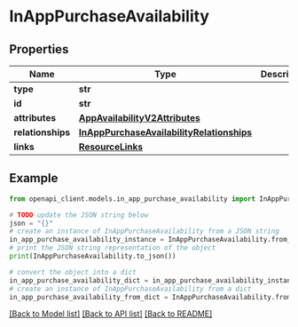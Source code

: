 # InAppPurchaseAvailability


## Properties

Name | Type | Description | Notes
------------ | ------------- | ------------- | -------------
**type** | **str** |  | 
**id** | **str** |  | 
**attributes** | [**AppAvailabilityV2Attributes**](AppAvailabilityV2Attributes.md) |  | [optional] 
**relationships** | [**InAppPurchaseAvailabilityRelationships**](InAppPurchaseAvailabilityRelationships.md) |  | [optional] 
**links** | [**ResourceLinks**](ResourceLinks.md) |  | [optional] 

## Example

```python
from openapi_client.models.in_app_purchase_availability import InAppPurchaseAvailability

# TODO update the JSON string below
json = "{}"
# create an instance of InAppPurchaseAvailability from a JSON string
in_app_purchase_availability_instance = InAppPurchaseAvailability.from_json(json)
# print the JSON string representation of the object
print(InAppPurchaseAvailability.to_json())

# convert the object into a dict
in_app_purchase_availability_dict = in_app_purchase_availability_instance.to_dict()
# create an instance of InAppPurchaseAvailability from a dict
in_app_purchase_availability_from_dict = InAppPurchaseAvailability.from_dict(in_app_purchase_availability_dict)
```
[[Back to Model list]](../README.md#documentation-for-models) [[Back to API list]](../README.md#documentation-for-api-endpoints) [[Back to README]](../README.md)


